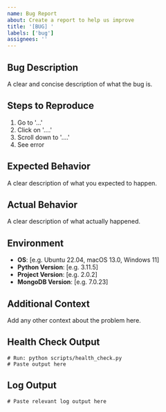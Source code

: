 ```yaml
---
name: Bug Report
about: Create a report to help us improve
title: '[BUG] '
labels: ['bug']
assignees: ''
---
```


## Bug Description
A clear and concise description of what the bug is.

## Steps to Reproduce
1. Go to '...'
2. Click on '....'
3. Scroll down to '....'
4. See error

## Expected Behavior
A clear description of what you expected to happen.

## Actual Behavior
A clear description of what actually happened.

## Environment
- **OS**: [e.g. Ubuntu 22.04, macOS 13.0, Windows 11]
- **Python Version**: [e.g. 3.11.5]
- **Project Version**: [e.g. 2.0.2]
- **MongoDB Version**: [e.g. 7.0.23]

## Additional Context
Add any other context about the problem here.

## Health Check Output
```
# Run: python scripts/health_check.py
# Paste output here
```

## Log Output
```
# Paste relevant log output here
```